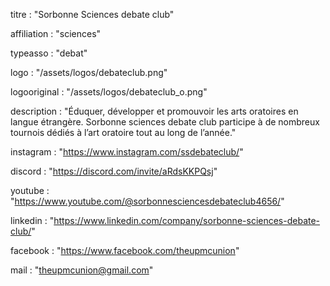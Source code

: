 titre : "Sorbonne Sciences debate club"

affiliation : "sciences"

typeasso : "debat"

logo : "/assets/logos/debateclub.png"

logooriginal : "/assets/logos/debateclub_o.png"

description : "Éduquer, développer et promouvoir les arts oratoires en langue étrangère. Sorbonne sciences debate club participe à de nombreux tournois dédiés à l’art oratoire tout au long de l’année."

instagram : "https://www.instagram.com/ssdebateclub/"

discord : "https://discord.com/invite/aRdsKKPQsj"

youtube : "https://www.youtube.com/@sorbonnesciencesdebateclub4656/"

linkedin : "https://www.linkedin.com/company/sorbonne-sciences-debate-club/"

facebook : "https://www.facebook.com/theupmcunion"

mail : "theupmcunion@gmail.com"
